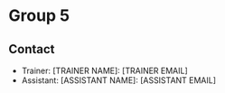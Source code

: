 # Group 5

## Contact
- Trainer: [TRAINER NAME]: [TRAINER EMAIL]
- Assistant: [ASSISTANT NAME]: [ASSISTANT EMAIL]
